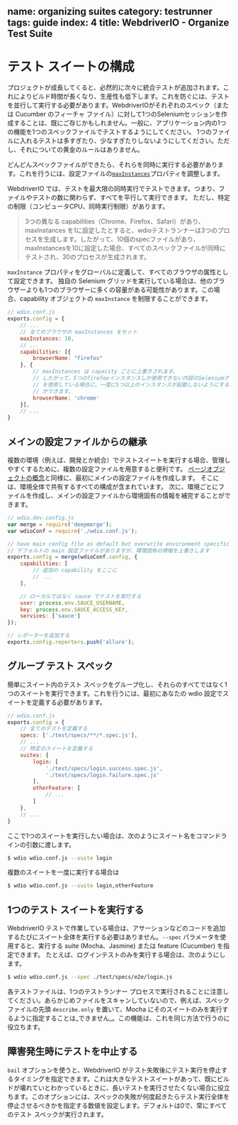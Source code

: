 name: organizing suites
category: testrunner
tags: guide
index: 4
title: WebdriverIO - Organize Test Suite
---

テスト スイートの構成
===================

プロジェクトが成長してくると、必然的に次々に統合テストが追加されます。これによりビルド時間が長くなり、生産性も低下します。これを防ぐには、テストを並行して実行する必要があります。WebdriverIOがそれぞれのスペック（または Cucumber のフィーチャ ファイル）に対して1つのSeleniumセッションを作成することは、既にご存じかもしれません。一般に、アプリケーション内の1つの機能を1つのスペックファイルでテストするようにしてください。 1つのファイルに入れるテストは多すぎたり、少なすぎたりしないようにしてください。ただし、それについての黄金のルールはありません。

どんどんスペックファイルができたら、それらを同時に実行する必要があります。これを行うには、設定ファイルの[`maxInstances`](https://github.com/webdriverio/webdriverio/blob/master/examples/wdio.conf.js#L52-L60)プロパティを調整します。

WebdriverIO では、テストを最大限の同時実行でテストできます。つまり、ファイルやテストの数に関わらず、すべてを平行して実行できます。
ただし、特定の制限（コンピュータCPU、同時実行制限）があります。

> 3つの異なる capabilities（Chrome、Firefox、Safari）があり、maxInstances を1に設定したとすると、wdioテストランナーは3つのプロセスを生成します。したがって、10個のspecファイルがあり、maxInstancesを10に設定した場合、すべてのスペックファイルが同時にテストされ、30のプロセスが生成されます。

`maxInstance` プロパティをグローバルに定義して、すべてのブラウザの属性として設定できます。 独自の Selenium グリッドを実行している場合は、他のブラウザーよりも1つのブラウザーに多くの容量がある可能性があります。この場合、capability オブジェクトの `maxInstance` を制限することができます。

```js
// wdio.conf.js
exports.config = {
    // ...
    // 全てのブラウザの maxInstances をセット
    maxInstances: 10,
    // ...
    capabilities: [{
        browserName: "firefox"
    }, {
        // maxInstances は capacity ごとに上書きされます。
        // したがって、5つのfirefoxインスタンスしか使用できない内部のSeleniumグリッド
        // を使用している場合に、一度に5つ以上のインスタンスが起動しないようにすること
        // ができます。
        browserName: 'chrome'
    }],
    // ...
}
```

## メインの設定ファイルからの継承



複数の環境（例えば、開発とか統合）でテストスイートを実行する場合、管理しやすくするために、複数の設定ファイルを用意すると便利です。
[ページオブジェクトの概念](/guide/testrunner/pageobjects.html)と同様に、最初にメインの設定ファイルを作成します。
そこには、環境全体で共有するすべての構成が含まれています。
次に、環境ごとにファイルを作成し、メインの設定ファイルから環境固有の情報を補完することができます。

```js
// wdio.dev.config.js
var merge = require('deepmerge');
var wdioConf = require('./wdio.conf.js');

// have main config file as default but overwrite environment specific information
// デフォルトの main 設定ファイルがありますが、環境固有の情報を上書きします
exports.config = merge(wdioConf.config, {
    capabilities: [
        // 追加の capability をここに
        // ...
    ],

    // ローカルではなく sauce でテストを実行する
    user: process.env.SAUCE_USERNAME,
    key: process.env.SAUCE_ACCESS_KEY,
    services: ['sauce']
});

// レポーターを追加する
exports.config.reporters.push('allure');
```

## グループ テスト スペック

簡単にスイート内のテスト スペックをグループ化し、それらのすべてではなく1つのスイートを実行できます。これを行うには、最初にあなたの wdio 設定でスイートを定義する必要があります。

```js
// wdio.conf.js
exports.config = {
    // 全てのテストを定義する
    specs: ['./test/specs/**/*.spec.js'],
    // ...
    // 特定のスイートを定義する
    suites: {
        login: [
            './test/specs/login.success.spec.js',
            './test/specs/login.failure.spec.js'
        ],
        otherFeature: [
            // ...
        ]
    },
    // ...
}
```

ここで1つのスイートを実行したい場合は、次のようにスイート名をコマンドラインの引数に渡します。

```sh
$ wdio wdio.conf.js --suite login
```

複数のスイートを一度に実行する場合は

```sh
$ wdio wdio.conf.js --suite login,otherFeature
```

## 1つのテスト スイートを実行する

WebdriverIO テストで作業している場合は、アサーションなどのコードを追加するたびにスイート全体を実行する必要はありません。`--spec` パラメータを使用すると、実行する suite (Mocha、Jasmine) または feature (Cucumber) を指定できます。 たとえば、ログインテストのみを実行する場合は、次のようにします。

```sh
$ wdio wdio.conf.js --spec ./test/specs/e2e/login.js
```

各テストファイルは、1つのテストランナー プロセスで実行されることに注意してください。あらかじめファイルをスキャンしていないので、例えば、スペックファイルの先頭 `describe.only` を置いて、Mocha にそのスイートのみを実行するように指定することは_できません_。この機能は、これを同じ方法で行うのに役立ちます。

## 障害発生時にテストを中止する

`bail` オプションを使うと、WebdriverIO がテスト失敗後にテスト実行を停止するタイミングを指定できます。これは大きなテストスイートがあって、既にビルドが壊れていとわかっているときに、長いテストを実行させたくない場合に役立ちます。このオプションには、スペックの失敗が何度起きたらテスト実行全体を停止させるべきかを指定する数値を設定します。デフォルトは0で、常にすべてのテスト スペックが実行されます。
